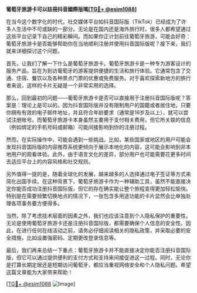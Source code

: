 **葡萄牙旅游卡可以註冊抖音國際版嗎[[TG💪+ @esim1088](https://t.me/s/esim1088)]**

在当今这个数字化的时代，社交媒体平台如抖音国际版（TikTok）已经成为了许多人生活中不可或缺的一部分。无论是在国内还是海外旅行时，很多人都希望通过这些平台记录下自己的精彩瞬间。而如果你正计划前往葡萄牙旅游，可能会好奇：葡萄牙旅游卡是否能够帮助你在当地顺利注册并使用抖音国际版呢？接下来，我们就来详细探讨这个问题。

首先，让我们了解一下什么是葡萄牙旅游卡。葡萄牙旅游卡是一种专为游客设计的服务产品，旨在为到访葡萄牙的游客提供便捷的生活和旅行体验。它通常包含了交通、住宿、餐饮以及各种景点门票的优惠或免费服务。对于喜欢探索新地方的旅行者来说，这样的卡片无疑是一个非常实用的选择。

那么，回到最初的问题——葡萄牙旅游卡是否可以直接用于注册抖音国际版呢？答案是：理论上是可以的。因为抖音国际版并没有限制用户的国籍或者居住地，只要你拥有有效的电子邮件地址，并且符合年龄要求（通常是16岁及以上），就可以尝试注册账号。而葡萄牙旅游卡本身虽然主要用于支付相关费用，但它所关联的信息（例如绑定的手机号码或邮箱）可能间接影响到你的注册过程。

然而，在实际操作中，可能会遇到一些挑战。比如，某些国家或地区的用户可能会发现抖音国际版的内容推荐系统更倾向于展示本地化的内容，这可能会影响到非本地用户的观看体验。此外，由于语言文化的差异，部分用户也可能需要花更多时间去适应平台上的内容风格和社交规则。

另外值得一提的是，随着全球化的发展，越来越多的人选择通过电子签证等方式来简化出国手续。在这种背景下，葡萄牙旅游卡作为一种辅助工具，虽然不能直接决定你能否成功注册抖音国际版，但它的存在确实能让整个旅程变得更加轻松愉快。特别是在需要频繁切换地点的情况下，一张包含多用途功能的卡片显然会比单独处理各项事务要方便得多。

当然，除了考虑技术层面的因素之外，我们也应该注意到个人隐私保护的重要性。无论是使用葡萄牙旅游卡还是注册抖音国际版，都需要确保个人信息的安全性。因此，在进行任何在线活动之前，请务必仔细阅读相关的隐私政策，并采取必要的安全措施，比如设置强密码、定期更改登录信息等。

最后，我们再来总结一下重点：葡萄牙旅游卡并不能直接决定你能否注册抖音国际版，但它可以通过提供便利的支付方式和支持来间接促进这一过程。同时，无论你是打算长期定居还是短期访问葡萄牙，都应当重视网络安全和个人隐私问题。希望这篇文章能为大家带来帮助！

[[TG💪+ @esim1088](https://t.me/s/esim1088) ![Image](https://i.postimg.cc/4NQfJmqS/Snipaste-2025-05-13-00-14-12.png)]
